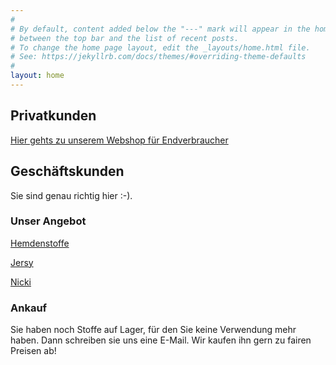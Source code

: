 ```yaml
---
#
# By default, content added below the "---" mark will appear in the home page
# between the top bar and the list of recent posts.
# To change the home page layout, edit the _layouts/home.html file.
# See: https://jekyllrb.com/docs/themes/#overriding-theme-defaults
#
layout: home
---
```


## Privatkunden

[Hier gehts zu unserem Webshop für Endverbraucher](https://schwabenstoffe.de)

## Geschäftskunden

Sie sind genau richtig hier :-). 

### Unser Angebot


[Hemdenstoffe](/hemdenstoffe/)

[Jersy](/jerseys/)

[Nicki](/nicki/)

### Ankauf

Sie haben noch Stoffe auf Lager, für den Sie keine Verwendung mehr haben. Dann schreiben sie uns eine E-Mail. Wir kaufen ihn gern zu fairen Preisen ab! 